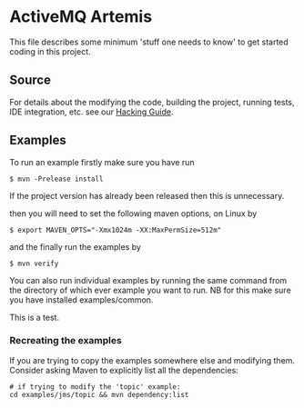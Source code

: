# ActiveMQ Artemis

This file describes some minimum 'stuff one needs to know' to get started coding in this project.

## Source

For details about the modifying the code, building the project, running tests, IDE integration, etc. see 
our [Hacking Guide](./docs/hacking-guide/en/SUMMARY.md).

## Examples

To run an example firstly make sure you have run

    $ mvn -Prelease install

If the project version has already been released then this is unnecessary.

then you will need to set the following maven options, on Linux by

    $ export MAVEN_OPTS="-Xmx1024m -XX:MaxPermSize=512m"

and the finally run the examples by

    $ mvn verify

You can also run individual examples by running the same command from the directory of which ever example you want to run.
NB for this make sure you have installed examples/common.

This is a test.

### Recreating the examples

If you are trying to copy the examples somewhere else and modifying them. Consider asking Maven to explicitly list all the dependencies:

    # if trying to modify the 'topic' example:
    cd examples/jms/topic && mvn dependency:list
